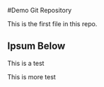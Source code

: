 #Demo Git Repository

This is the first file in this repo.

## Ipsum Below

This is a test

This is more test